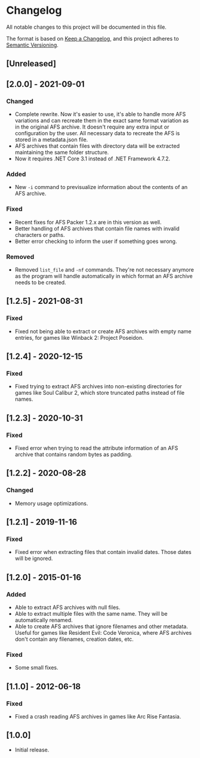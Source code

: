 # Changelog
All notable changes to this project will be documented in this file.

The format is based on [Keep a Changelog](https://keepachangelog.com/en/1.0.0/),
and this project adheres to [Semantic Versioning](https://semver.org/spec/v2.0.0.html).

## [Unreleased]

## [2.0.0] - 2021-09-01
### Changed
- Complete rewrite. Now it's easier to use, it's able to handle more AFS variations and can recreate them in the exact same format variation as in the original AFS archive. It doesn't require any extra input or configuration by the user. All necessary data to recreate the AFS is stored in a metadata.json file.
- AFS archives that contain files with directory data will be extracted maintaining the same folder structure.
- Now it requires .NET Core 3.1 instead of .NET Framework 4.7.2.
### Added
- New `-i` command to previsualize information about the contents of an AFS archive.
### Fixed
- Recent fixes for AFS Packer 1.2.x are in this version as well.
- Better handling of AFS archives that contain file names with invalid characters or paths.
- Better error checking to inform the user if something goes wrong.
### Removed
- Removed `list_file` and `-nf` commands. They're not necessary anymore as the program will handle automatically in which format an AFS archive needs to be created.

## [1.2.5] - 2021-08-31
### Fixed
- Fixed not being able to extract or create AFS archives with empty name entries, for games like Winback 2: Project Poseidon.

## [1.2.4] - 2020-12-15
### Fixed
- Fixed trying to extract AFS archives into non-existing directories for games like Soul Calibur 2, which store truncated paths instead of file names.

## [1.2.3] - 2020-10-31
### Fixed
- Fixed error when trying to read the attribute information of an AFS archive that contains random bytes as padding.

## [1.2.2] - 2020-08-28
### Changed
- Memory usage optimizations.

## [1.2.1] - 2019-11-16
### Fixed
- Fixed error when extracting files that contain invalid dates. Those dates will be ignored.

## [1.2.0] - 2015-01-16
### Added
- Able to extract AFS archives with null files.
- Able to extract multiple files with the same name. They will be automatically renamed.
- Able to create AFS archives that ignore filenames and other metadata. Useful for games like Resident Evil: Code Veronica, where AFS archives don't contain any filenames, creation dates, etc.

### Fixed
- Some small fixes.

## [1.1.0] - 2012-06-18
### Fixed
- Fixed a crash reading AFS archives in games like Arc Rise Fantasia.

## [1.0.0]
- Initial release.